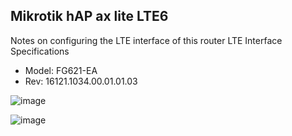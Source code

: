 ## Mikrotik hAP ax lite LTE6
Notes on configuring the LTE interface of this router
LTE Interface Specifications
- Model: FG621-EA
- Rev: 16121.1034.00.01.01.03
  
![image](https://github.com/ivanaposdev/mikrotik-hap-ax-lte/assets/113334411/5fdf2a91-6d49-49b8-815d-1e6fd08d6ced)

![image](https://github.com/ivanaposdev/mikrotik-hap-ax-lte/assets/113334411/dae5bd09-f101-4d3d-916e-a31a0c346bc5)
